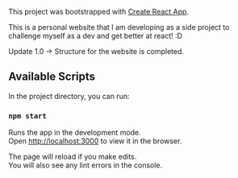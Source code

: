 This project was bootstrapped with [Create React App](https://github.com/facebook/create-react-app).

<This project is still under development.> 
This is a personal website that I am developing as a side project to challenge myself as a dev and get better at react! :D


Update 1.0 -> Structure for the website is completed.
## Available Scripts

In the project directory, you can run:

### `npm start`

Runs the app in the development mode.<br />
Open [http://localhost:3000](http://localhost:3000) to view it in the browser.

The page will reload if you make edits.<br />
You will also see any lint errors in the console.


